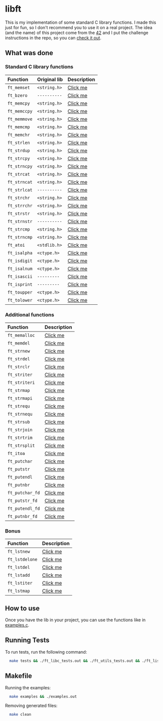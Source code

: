 
# libft

This is my implementation of some standard C library functions. I made this just
for fun, so I don't recommend you to use it on a real project. The idea (and the name)
of this project come from the [42](https://www.42.us.org/) and I put the challenge
instructions in the repo, so you can
[check it out](https://github.com/gustavothecoder/libft/blob/main/libft.en.pdf).

## What was done

### Standard C library functions

| Function     | Original lib | Description                                                             |
| :----------- | :----------- | :---------------------------------------------------------------------- |
| `ft_memset`  | `<string.h>` | [Click me](https://en.cppreference.com/w/c/string/byte/memset)          |
| `ft_bzero`   | `----------` | [Click me](https://man7.org/linux/man-pages/man3/bzero.3.html)          |
| `ft_memcpy`  | `<string.h>` | [Click me](https://en.cppreference.com/w/c/string/byte/memcpy)          |
| `ft_memccpy` | `<string.h>` | [Click me](https://en.cppreference.com/w/c/string/byte/memccpy)         |
| `ft_memmove` | `<string.h>` | [Click me](https://en.cppreference.com/w/c/string/byte/memmove)         |
| `ft_memcmp`  | `<string.h>` | [Click me](https://en.cppreference.com/w/c/string/byte/memcmp)          |
| `ft_memchr`  | `<string.h>` | [Click me](https://en.cppreference.com/w/c/string/byte/memchr)          |
| `ft_strlen`  | `<string.h>` | [Click me](https://en.cppreference.com/w/c/string/byte/strlen)          |
| `ft_strdup`  | `<string.h>` | [Click me](https://en.cppreference.com/w/c/string/byte/strdup)          |
| `ft_strcpy`  | `<string.h>` | [Click me](https://en.cppreference.com/w/c/string/byte/strcpy)          |
| `ft_strncpy` | `<string.h>` | [Click me](https://en.cppreference.com/w/c/string/byte/strncpy)         |
| `ft_strcat`  | `<string.h>` | [Click me](https://en.cppreference.com/w/c/string/byte/strcat)          |
| `ft_strncat` | `<string.h>` | [Click me](https://en.cppreference.com/w/c/string/byte/strncat)         |
| `ft_strlcat` | `----------` | [Click me](https://linux.die.net/man/3/strlcat)                         |
| `ft_strchr`  | `<string.h>` | [Click me](https://en.cppreference.com/w/c/string/byte/strchr)          |
| `ft_strrchr` | `<string.h>` | [Click me](https://en.cppreference.com/w/c/string/byte/strrchr)         |
| `ft_strstr`  | `<string.h>` | [Click me](https://en.cppreference.com/w/c/string/byte/strstr)          |
| `ft_strnstr` | `----------` | [Click me](https://www.freebsd.org/cgi/man.cgi?query=strnstr&sektion=3) |
| `ft_strcmp`  | `<string.h>` | [Click me](https://en.cppreference.com/w/c/string/byte/strcmp)          |
| `ft_strncmp` | `<string.h>` | [Click me](https://en.cppreference.com/w/c/string/byte/strncmp)         |
| `ft_atoi`    | `<stdlib.h>` | [Click me](https://en.cppreference.com/w/c/string/byte/atoi)            |
| `ft_isalpha` | `<ctype.h>`  | [Click me](https://en.cppreference.com/w/c/string/byte/isalpha)         |
| `ft_isdigit` | `<ctype.h>`  | [Click me](https://en.cppreference.com/w/c/string/byte/isdigit)         |
| `ft_isalnum` | `<ctype.h>`  | [Click me](https://en.cppreference.com/w/c/string/byte/isalnum)         |
| `ft_isascii` | `---------`  | [Click me](https://linux.die.net/man/3/isascii)                         |
| `ft_isprint` | `---------`  | [Click me](https://en.cppreference.com/w/c/string/byte/isprint)         |
| `ft_toupper` | `<ctype.h>`  | [Click me](https://en.cppreference.com/w/c/string/byte/toupper)         |
| `ft_tolower` | `<ctype.h>`  | [Click me](https://en.cppreference.com/w/c/string/byte/tolower)         |

### Additional functions

| Function      | Description                                                                 |
| :------------ | :-------------------------------------------------------------------------- |
| `ft_memalloc`  | [Click me](https://github.com/gustavothecoder/libft/blob/main/libft.en.pdf) |
| `ft_memdel`    | [Click me](https://github.com/gustavothecoder/libft/blob/main/libft.en.pdf) |
| `ft_strnew`    | [Click me](https://github.com/gustavothecoder/libft/blob/main/libft.en.pdf) |
| `ft_strdel`    | [Click me](https://github.com/gustavothecoder/libft/blob/main/libft.en.pdf) |
| `ft_strclr`    | [Click me](https://github.com/gustavothecoder/libft/blob/main/libft.en.pdf) |
| `ft_striter`   | [Click me](https://github.com/gustavothecoder/libft/blob/main/libft.en.pdf) |
| `ft_striteri`  | [Click me](https://github.com/gustavothecoder/libft/blob/main/libft.en.pdf) |
| `ft_strmap`    | [Click me](https://github.com/gustavothecoder/libft/blob/main/libft.en.pdf) |
| `ft_strmapi`   | [Click me](https://github.com/gustavothecoder/libft/blob/main/libft.en.pdf) |
| `ft_strequ`    | [Click me](https://github.com/gustavothecoder/libft/blob/main/libft.en.pdf) |
| `ft_strnequ`   | [Click me](https://github.com/gustavothecoder/libft/blob/main/libft.en.pdf) |
| `ft_strsub`    | [Click me](https://github.com/gustavothecoder/libft/blob/main/libft.en.pdf) |
| `ft_strjoin`   | [Click me](https://github.com/gustavothecoder/libft/blob/main/libft.en.pdf) |
| `ft_strtrim`   | [Click me](https://github.com/gustavothecoder/libft/blob/main/libft.en.pdf) |
| `ft_strsplit`  | [Click me](https://github.com/gustavothecoder/libft/blob/main/libft.en.pdf) |
| `ft_itoa`      | [Click me](https://github.com/gustavothecoder/libft/blob/main/libft.en.pdf) |
| `ft_putchar`   | [Click me](https://github.com/gustavothecoder/libft/blob/main/libft.en.pdf) |
| `ft_putstr`    | [Click me](https://github.com/gustavothecoder/libft/blob/main/libft.en.pdf) |
| `ft_putendl`   | [Click me](https://github.com/gustavothecoder/libft/blob/main/libft.en.pdf) |
| `ft_putnbr`    | [Click me](https://github.com/gustavothecoder/libft/blob/main/libft.en.pdf) |
| `ft_putchar_fd`| [Click me](https://github.com/gustavothecoder/libft/blob/main/libft.en.pdf) |
| `ft_putstr_fd` | [Click me](https://github.com/gustavothecoder/libft/blob/main/libft.en.pdf) |
| `ft_putendl_fd`| [Click me](https://github.com/gustavothecoder/libft/blob/main/libft.en.pdf) |
| `ft_putnbr_fd` | [Click me](https://github.com/gustavothecoder/libft/blob/main/libft.en.pdf) |

### Bonus

| Function      | Description                                                                 |
| :------------ | :-------------------------------------------------------------------------- |
| `ft_lstnew`   | [Click me](https://github.com/gustavothecoder/libft/blob/main/libft.en.pdf) |
| `ft_lstdelone`| [Click me](https://github.com/gustavothecoder/libft/blob/main/libft.en.pdf) |
| `ft_lstdel   `| [Click me](https://github.com/gustavothecoder/libft/blob/main/libft.en.pdf) |
| `ft_lstadd   `| [Click me](https://github.com/gustavothecoder/libft/blob/main/libft.en.pdf) |
| `ft_lstiter  `| [Click me](https://github.com/gustavothecoder/libft/blob/main/libft.en.pdf) |
| `ft_lstmap   `| [Click me](https://github.com/gustavothecoder/libft/blob/main/libft.en.pdf) |

## How to use

Once you have the lib in your project, you can use the functions like in
[examples.c](https://github.com/gustavothecoder/libft/blob/main/examples.c).

## Running Tests

To run tests, run the following command:

```bash
  make tests && ./ft_libc_tests.out && ./ft_utils_tests.out && ./ft_list_tests.out
```

## Makefile

Running the examples:
```bash
  make examples && ./examples.out
```
Removing generated files:
```bash
  make clean
```

